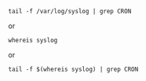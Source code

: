 ```
tail -f /var/log/syslog | grep CRON
```

or 

```
whereis syslog
```

or 

```
tail -f $(whereis syslog) | grep CRON
```
